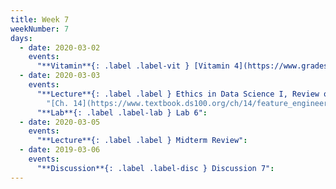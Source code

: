 ```yaml
---
title: Week 7
weekNumber: 7
days:
  - date: 2020-03-02
    events:
      "**Vitamin**{: .label .label-vit } [Vitamin 4](https://www.gradescope.com/courses/78615/assignments/375141) (due Mar. 2)":
  - date: 2020-03-03
    events:
      "**Lecture**{: .label .label } Ethics in Data Science I, Review of Modeling and Optimization":
        "[Ch. 14](https://www.textbook.ds100.org/ch/14/feature_engineering.html)"
      "**Lab**{: .label .label-lab } Lab 6":
  - date: 2020-03-05
    events:
      "**Lecture**{: .label .label } Midterm Review":
  - date: 2019-03-06
    events:
      "**Discussion**{: .label .label-disc } Discussion 7":
---
```

